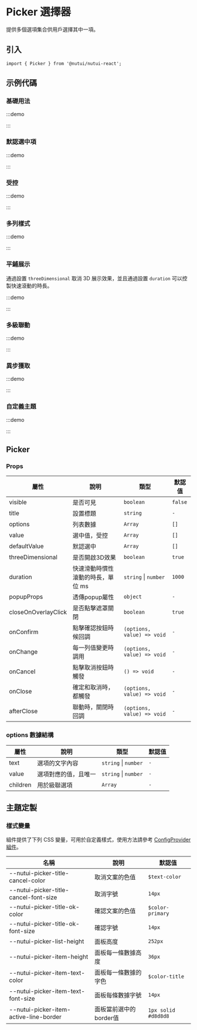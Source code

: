 # Picker 選擇器



提供多個選項集合供用戶選擇其中一項。

## 引入

```tsx
import { Picker } from '@nutui/nutui-react';
```

## 示例代碼

### 基礎用法

:::demo

<CodeBlock src='h5/demo1.tsx'></CodeBlock>

:::

### 默認選中項

:::demo

<CodeBlock src='h5/demo2.tsx'></CodeBlock>

:::

### 受控

:::demo

<CodeBlock src='h5/demo3.tsx'></CodeBlock>

:::

### 多列樣式

:::demo

<CodeBlock src='h5/demo4.tsx'></CodeBlock>

:::

### 平鋪展示

通過設置 `threeDimensional` 取消 3D 展示效果，並且通過設置 `duration` 可以控製快速滾動的時長。

:::demo

<CodeBlock src='h5/demo5.tsx'></CodeBlock>

:::

### 多級聯動

:::demo

<CodeBlock src='h5/demo6.tsx'></CodeBlock>

:::

### 異步獲取

:::demo

<CodeBlock src='h5/demo7.tsx'></CodeBlock>

:::

### 自定義主題

:::demo

<CodeBlock src='h5/demo8.tsx'></CodeBlock>

:::

## Picker

### Props

| 屬性 | 說明 | 類型 | 默認值 |
| --- | --- | --- | --- |
| visible | 是否可見 | `boolean` | `false` |
| title | 設置標題 | `string` | `-` |
| options | 列表數據 | `Array` | `[]` |
| value | 選中值，受控 | `Array` | `[]` |
| defaultValue | 默認選中 | `Array` | `[]` |
| threeDimensional | 是否開啟3D效果 | `boolean` | `true` |
| duration | 快速滑動時慣性滾動的時長，單位 ms | `string`  \|  `number` | `1000` |
| popupProps | 透傳popup屬性 | `object` | `-` |
| closeOnOverlayClick | 是否點擊遮罩關閉 | `boolean` | `true` |
| onConfirm | 點擊確認按鈕時候回調 | `(options, value) => void` | `-` |
| onChange | 每一列值變更時調用 | `(options, value) => void` | `-` |
| onCancel | 點擊取消按鈕時觸發 | `() => void` | `-` |
| onClose | 確定和取消時，都觸發 | `(options, value) => void` | `-` |
| afterClose | 聯動時，關閉時回調 | `(options, value) => void` | `-` |

### options 數據結構

| 屬性 | 說明 | 類型 | 默認值 |
| --- | --- | --- | --- |
| text | 選項的文字內容 | `string`  \|  `number` | `-` |
| value | 選項對應的值，且唯一 | `string`  \|  `number` | `-` |
| children | 用於級聯選項 | `Array` | `-` |

## 主題定製

### 樣式變量

組件提供了下列 CSS 變量，可用於自定義樣式，使用方法請參考 [ConfigProvider 組件](#/zh-CN/component/configprovider)。

| 名稱 | 說明 | 默認值 |
| --- | --- | --- |
| \--nutui-picker-title-cancel-color | 取消文案的色值 | `$text-color` |
| \--nutui-picker-title-cancel-font-size | 取消字號 | `14px` |
| \--nutui-picker-title-ok-color | 確認文案的色值 | `$color-primary` |
| \--nutui-picker-title-ok-font-size | 確認字號 | `14px` |
| \--nutui-picker-list-height | 面板高度 | `252px` |
| \--nutui-picker-item-height | 面板每一條數據高度 | `36px` |
| \--nutui-picker-item-text-color | 面板每一條數據的字色 | `$color-title` |
| \--nutui-picker-item-text-font-size | 面板每條數據字號 | `14px` |
| \--nutui-picker-item-active-line-border | 面板當前選中的border值 | `1px solid #d8d8d8` |